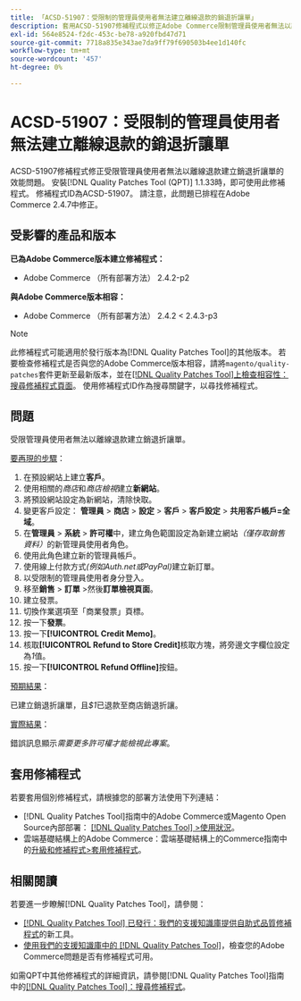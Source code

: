```yaml
---
title: 「ACSD-51907：受限制的管理員使用者無法建立離線退款的銷退折讓單」
description: 套用ACSD-51907修補程式以修正Adobe Commerce限制管理員使用者無法以離線退款建立銷退折讓單的問題。
exl-id: 564e8524-f2dc-453c-be78-a920fbd47d71
source-git-commit: 7718a835e343ae7da9ff79f690503b4ee1d140fc
workflow-type: tm+mt
source-wordcount: '457'
ht-degree: 0%

---
```


# ACSD-51907：受限制的管理員使用者無法建立離線退款的銷退折讓單

ACSD-51907修補程式修正受限管理員使用者無法以離線退款建立銷退折讓單的效能問題。 安裝[!DNL Quality Patches Tool (QPT)] 1.1.33時，即可使用此修補程式。 修補程式ID為ACSD-51907。 請注意，此問題已排程在Adobe Commerce 2.4.7中修正。

## 受影響的產品和版本

**已為Adobe Commerce版本建立修補程式：**

* Adobe Commerce （所有部署方法） 2.4.2-p2

**與Adobe Commerce版本相容：**

* Adobe Commerce （所有部署方法） 2.4.2 &lt; 2.4.3-p3

>[!NOTE]
>
>此修補程式可能適用於發行版本為[!DNL Quality Patches Tool]的其他版本。 若要檢查修補程式是否與您的Adobe Commerce版本相容，請將`magento/quality-patches`套件更新至最新版本，並在[[!DNL Quality Patches Tool]上檢查相容性：搜尋修補程式頁面](https://experienceleague.adobe.com/tools/commerce-quality-patches/index.html?lang=zh-Hant)。 使用修補程式ID作為搜尋關鍵字，以尋找修補程式。

## 問題

受限管理員使用者無法以離線退款建立銷退折讓單。

<u>要再現的步驟</u>：

1. 在預設網站上建立&#x200B;**客戶**。
1. 使用相關的&#x200B;*商店*&#x200B;和&#x200B;*商店檢視*&#x200B;建立&#x200B;**新網站**。
1. 將預設網站設定為新網站，清除快取。
1. 變更客戶設定： **管理員** > **商店** > **設定** > **客戶** > **客戶設定** > **共用客戶帳戶=全域**。
1. 在&#x200B;**管理員** > **系統** > **許可權**&#x200B;中，建立角色範圍設定為新建立網站&#x200B;*（僅存取銷售資料）*&#x200B;的新管理員使用者角色。
1. 使用此角色建立新的管理員帳戶。
1. 使用線上付款方式&#x200B;*(例如Auth.net或PayPal)*&#x200B;建立新訂單。
1. 以受限制的管理員使用者身分登入。
1. 移至&#x200B;**銷售** > **訂單** >然後&#x200B;**訂單檢視頁面**。
1. 建立發票。
1. 切換作業選項至「商業發票」頁標。
1. 按一下&#x200B;**發票**。
1. 按一下&#x200B;**[!UICONTROL Credit Memo]**。
1. 核取&#x200B;**[!UICONTROL Refund to Store Credit]**&#x200B;核取方塊，將旁邊文字欄位設定為&#x200B;*1*&#x200B;值。
1. 按一下&#x200B;**[!UICONTROL Refund Offline]**&#x200B;按鈕。

<u>預期結果</u>：

已建立銷退折讓單，且&#x200B;*$1*&#x200B;已退款至商店銷退折讓。

<u>實際結果</u>：

錯誤訊息顯示&#x200B;*需要更多許可權才能檢視此專案*。

## 套用修補程式

若要套用個別修補程式，請根據您的部署方法使用下列連結：

* [!DNL Quality Patches Tool]指南中的Adobe Commerce或Magento Open Source內部部署： [[!DNL Quality Patches Tool] >使用狀況](https://experienceleague.adobe.com/docs/commerce-operations/tools/quality-patches-tool/usage.html?lang=zh-Hant)。
* 雲端基礎結構上的Adobe Commerce：雲端基礎結構上的Commerce指南中的[升級和修補程式>套用修補程式](https://experienceleague.adobe.com/docs/commerce-cloud-service/user-guide/develop/upgrade/apply-patches.html?lang=zh-Hant)。

## 相關閱讀

若要進一步瞭解[!DNL Quality Patches Tool]，請參閱：

* [[!DNL Quality Patches Tool] 已發行：我們的支援知識庫提供自助式品質修補程式](/help/announcements/adobe-commerce-announcements/magento-quality-patches-released-new-tool-to-self-serve-quality-patches.md)的新工具。
* [使用我們的支援知識庫中的 [!DNL Quality Patches Tool]](/help/support-tools/patches-available-in-qpt-tool/check-patch-for-magento-issue-with-magento-quality-patches.md)，檢查您的Adobe Commerce問題是否有修補程式可用。

如需QPT中其他修補程式的詳細資訊，請參閱[!DNL Quality Patches Tool]指南中的[[!DNL Quality Patches Tool]：搜尋修補程式](https://experienceleague.adobe.com/tools/commerce-quality-patches/index.html?lang=zh-Hant)。
